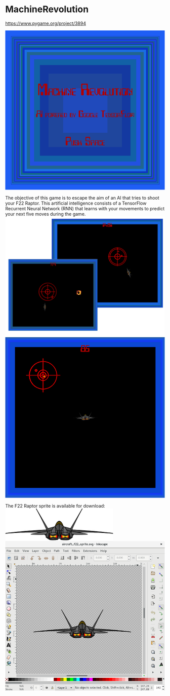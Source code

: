 # MachineRevolution

https://www.pygame.org/project/3894

![alt text](https://raw.githubusercontent.com/lsmanoel/MachineRevolution/master/start_frame.png)

The objective of this game is to escape the aim of an AI that tries to shoot your F22 Raptor. 
This artificial intelligence consists of a TensorFlow Recurrent Neural Network (RNN) that learns with your movements to predict your next five moves during the game. 
![alt text](https://raw.githubusercontent.com/lsmanoel/MachineRevolution/master/play_frame_2.png)
![alt text](https://raw.githubusercontent.com/lsmanoel/MachineRevolution/master/play_frame.png)

The F22 Raptor sprite is available for download:
![alt text](https://raw.githubusercontent.com/lsmanoel/MachineRevolution/master/aircraft_f22_sprite/aircraft_f22_sprite.png)
![alt text](https://raw.githubusercontent.com/lsmanoel/MachineRevolution/master/aircraft_f22_sprite/sprite_makeoff.png)

